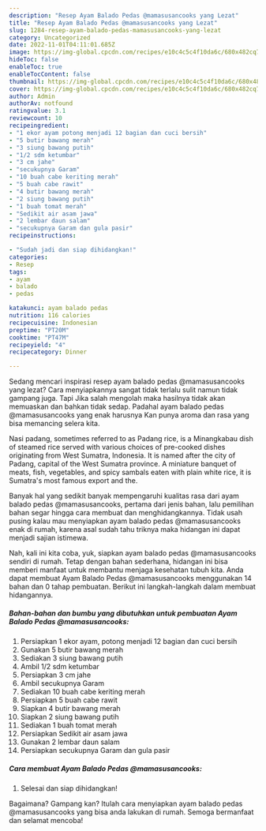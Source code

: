 ```yaml
---
description: "Resep Ayam Balado Pedas @mamasusancooks yang Lezat"
title: "Resep Ayam Balado Pedas @mamasusancooks yang Lezat"
slug: 1284-resep-ayam-balado-pedas-mamasusancooks-yang-lezat
category: Uncategorized
date: 2022-11-01T04:11:01.685Z
image: https://img-global.cpcdn.com/recipes/e10c4c5c4f10da6c/680x482cq70/ayam-balado-pedas-mamasusancooks-foto-resep-utama.jpg
hideToc: false
enableToc: true
enableTocContent: false
thumbnail: https://img-global.cpcdn.com/recipes/e10c4c5c4f10da6c/680x482cq70/ayam-balado-pedas-mamasusancooks-foto-resep-utama.jpg
cover: https://img-global.cpcdn.com/recipes/e10c4c5c4f10da6c/680x482cq70/ayam-balado-pedas-mamasusancooks-foto-resep-utama.jpg
author: Admin
authorAv: notfound
ratingvalue: 3.1
reviewcount: 10
recipeingredient:
- "1 ekor ayam potong menjadi 12 bagian dan cuci bersih"
- "5 butir bawang merah"
- "3 siung bawang putih"
- "1/2 sdm ketumbar"
- "3 cm jahe"
- "secukupnya Garam"
- "10 buah cabe keriting merah"
- "5 buah cabe rawit"
- "4 butir bawang merah"
- "2 siung bawang putih"
- "1 buah tomat merah"
- "Sedikit air asam jawa"
- "2 lembar daun salam"
- "secukupnya Garam dan gula pasir"
recipeinstructions:

- "Sudah jadi dan siap dihidangkan!"
categories:
- Resep
tags:
- ayam
- balado
- pedas

katakunci: ayam balado pedas 
nutrition: 116 calories
recipecuisine: Indonesian
preptime: "PT20M"
cooktime: "PT47M"
recipeyield: "4"
recipecategory: Dinner

---
```



Sedang mencari inspirasi resep ayam balado pedas @mamasusancooks yang lezat? Cara menyiapkannya sangat tidak terlalu sulit namun tidak gampang juga. Tapi Jika salah mengolah maka hasilnya tidak akan memuaskan dan bahkan tidak sedap. Padahal ayam balado pedas @mamasusancooks yang enak harusnya Kan punya aroma dan rasa yang bisa memancing selera kita.


Nasi padang, sometimes referred to as Padang rice, is a Minangkabau dish of steamed rice served with various choices of pre-cooked dishes originating from West Sumatra, Indonesia. It is named after the city of Padang, capital of the West Sumatra province. A miniature banquet of meats, fish, vegetables, and spicy sambals eaten with plain white rice, it is Sumatra&#39;s most famous export and the.

Banyak hal yang sedikit banyak mempengaruhi kualitas rasa dari ayam balado pedas @mamasusancooks, pertama dari jenis bahan, lalu pemilihan bahan segar hingga cara membuat dan menghidangkannya. Tidak usah pusing kalau mau menyiapkan ayam balado pedas @mamasusancooks enak di rumah, karena asal sudah tahu triknya maka hidangan ini dapat menjadi sajian istimewa.


Nah, kali ini kita coba, yuk, siapkan ayam balado pedas @mamasusancooks sendiri di rumah. Tetap dengan bahan sederhana, hidangan ini bisa memberi manfaat untuk membantu menjaga kesehatan tubuh kita. Anda dapat membuat Ayam Balado Pedas @mamasusancooks menggunakan 14 bahan dan 0 tahap pembuatan. Berikut ini langkah-langkah dalam membuat hidangannya.

<!--inarticleads1-->

##### Bahan-bahan dan bumbu yang dibutuhkan untuk pembuatan Ayam Balado Pedas @mamasusancooks:

1. Persiapkan 1 ekor ayam, potong menjadi 12 bagian dan cuci bersih
1. Gunakan 5 butir bawang merah
1. Sediakan 3 siung bawang putih
1. Ambil 1/2 sdm ketumbar
1. Persiapkan 3 cm jahe
1. Ambil secukupnya Garam
1. Sediakan 10 buah cabe keriting merah
1. Persiapkan 5 buah cabe rawit
1. Siapkan 4 butir bawang merah
1. Siapkan 2 siung bawang putih
1. Sediakan 1 buah tomat merah
1. Persiapkan Sedikit air asam jawa
1. Gunakan 2 lembar daun salam
1. Persiapkan secukupnya Garam dan gula pasir




<!--inarticleads2-->

##### Cara membuat Ayam Balado Pedas @mamasusancooks:


1. Selesai dan siap dihidangkan!



Bagaimana? Gampang kan? Itulah cara menyiapkan ayam balado pedas @mamasusancooks yang bisa anda lakukan di rumah. Semoga bermanfaat dan selamat mencoba!
